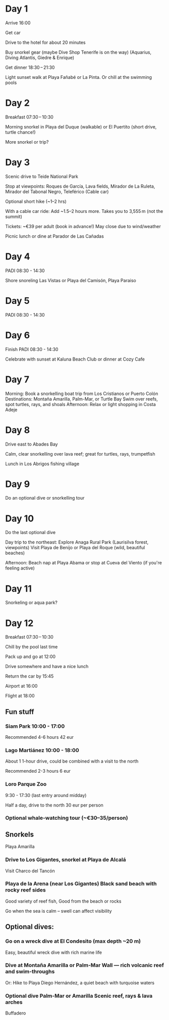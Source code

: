 # Day 1

Arrive 16:00

Get car

Drive to the hotel for about 20 minutes

Buy snorkel gear (maybe Dive Shop Tenerife is on the way) (Aquarius, Diving Atlantis, Giedre & Enrique)

Get dinner 18:30 – 21:30

Light sunset walk at Playa Fañabé or La Pinta. Or chill at the swimming pools
  
# Day 2

Breakfast	07:30 – 10:30

Morning snorkel in Playa del Duque (walkable) or El Puertito (short drive, turtle chance!)

More snorkel or trip?

# Day 3

Scenic drive to Teide National Park

Stop at viewpoints: Roques de García, Lava fields, Mirador de La Ruleta, Mirador del Tabonal Negro, Teleférico (Cable car)

Optional short hike (~1–2 hrs)

With a cable car ride: Add ~1.5–2 hours more. Takes you to 3,555 m (not the summit)

Tickets: ~€39 per adult (book in advance!) May close due to wind/weather

Picnic lunch or dine at Parador de Las Cañadas

# Day 4

PADI 08:30 - 14:30

Shore snoreling Las Vistas or Playa del Camisón, Playa Paraiso

# Day 5

PADI 08:30 - 14:30

# Day 6

Finish PADI 08:30 - 14:30

Celebrate with sunset at Kaluna Beach Club or dinner at Cozy Cafe

# Day 7

Morning: Book a snorkelling boat trip from Los Cristianos or Puerto Colón
Destinations: Montaña Amarilla, Palm-Mar, or Turtle Bay
Swim over reefs, spot turtles, rays, and shoals
Afternoon: Relax or light shopping in Costa Adeje

# Day 8

Drive east to Abades Bay

Calm, clear snorkelling over lava reef; great for turtles, rays, trumpetfish

Lunch in Los Abrigos fishing village

# Day 9

Do an optional dive or snorkelling tour

# Day 10

Do the last optional dive

Day trip to the northeast:
Explore Anaga Rural Park (Laurisilva forest, viewpoints)
Visit Playa de Benijo or Playa del Roque (wild, beautiful beaches)

Afternoon: Beach nap at Playa Abama or stop at Cueva del Viento (if you're feeling active)

# Day 11

Snorkeling or aqua park?

# Day 12 

Breakfast 	07:30 – 10:30

Chill by the pool last time

Pack up and go at 12:00

Drive somewhere and have a nice lunch

Return the car by 15:45

Airport at 16:00

Flight at 18:00

## Fun stuff

### Siam Park 10:00 - 17:00 

Recommended 4-6 hours 42 eur

### Lago Martiánez 10:00 - 18:00 

About 1 1-hour drive, could be combined with a visit to the north

Recommended 2-3 hours 6 eur

### Loro Parque Zoo

9:30 - 17:30 (last entry around midday) 

Half a day, drive to the north 30 eur per person

### Optional whale-watching tour (~€30–35/person)

## Snorkels

Playa Amarilla

### Drive to Los Gigantes, snorkel at Playa de Alcalá
Visit Charco del Tancón

### Playa de la Arena (near Los Gigantes) Black sand beach with rocky reef sides

Good variety of reef fish, Good from the beach or rocks

Go when the sea is calm – swell can affect visibility

## Optional dives: 

### Go on a wreck dive at El Condesito (max depth ~20 m)
Easy, beautiful wreck dive with rich marine life

### Dive at Montaña Amarilla or Palm-Mar Wall — rich volcanic reef and swim-throughs
Or: Hike to Playa Diego Hernández, a quiet beach with turquoise waters

### Optional dive	Palm-Mar or Amarilla	Scenic reef, rays & lava arches

Buffadero

